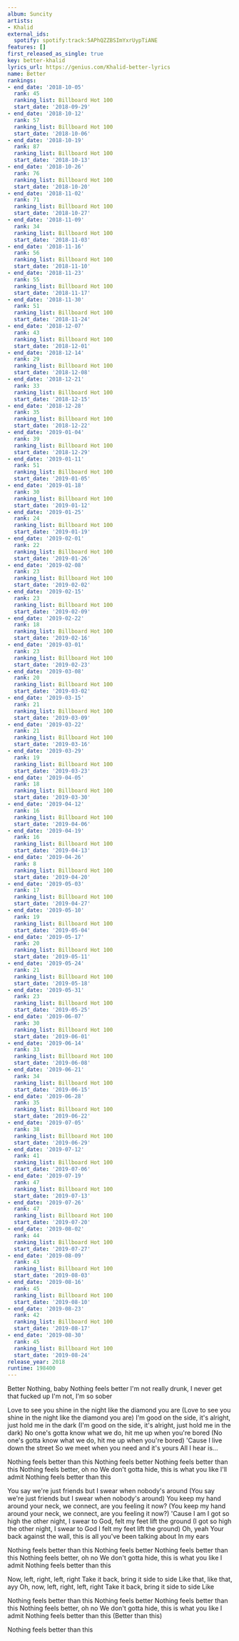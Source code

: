 ```yaml
---
album: Suncity
artists:
- Khalid
external_ids:
  spotify: spotify:track:5APhQZZBSImYxrUypTiANE
features: []
first_released_as_single: true
key: better-khalid
lyrics_url: https://genius.com/Khalid-better-lyrics
name: Better
rankings:
- end_date: '2018-10-05'
  rank: 45
  ranking_list: Billboard Hot 100
  start_date: '2018-09-29'
- end_date: '2018-10-12'
  rank: 57
  ranking_list: Billboard Hot 100
  start_date: '2018-10-06'
- end_date: '2018-10-19'
  rank: 87
  ranking_list: Billboard Hot 100
  start_date: '2018-10-13'
- end_date: '2018-10-26'
  rank: 76
  ranking_list: Billboard Hot 100
  start_date: '2018-10-20'
- end_date: '2018-11-02'
  rank: 71
  ranking_list: Billboard Hot 100
  start_date: '2018-10-27'
- end_date: '2018-11-09'
  rank: 34
  ranking_list: Billboard Hot 100
  start_date: '2018-11-03'
- end_date: '2018-11-16'
  rank: 56
  ranking_list: Billboard Hot 100
  start_date: '2018-11-10'
- end_date: '2018-11-23'
  rank: 55
  ranking_list: Billboard Hot 100
  start_date: '2018-11-17'
- end_date: '2018-11-30'
  rank: 51
  ranking_list: Billboard Hot 100
  start_date: '2018-11-24'
- end_date: '2018-12-07'
  rank: 43
  ranking_list: Billboard Hot 100
  start_date: '2018-12-01'
- end_date: '2018-12-14'
  rank: 29
  ranking_list: Billboard Hot 100
  start_date: '2018-12-08'
- end_date: '2018-12-21'
  rank: 33
  ranking_list: Billboard Hot 100
  start_date: '2018-12-15'
- end_date: '2018-12-28'
  rank: 35
  ranking_list: Billboard Hot 100
  start_date: '2018-12-22'
- end_date: '2019-01-04'
  rank: 39
  ranking_list: Billboard Hot 100
  start_date: '2018-12-29'
- end_date: '2019-01-11'
  rank: 51
  ranking_list: Billboard Hot 100
  start_date: '2019-01-05'
- end_date: '2019-01-18'
  rank: 30
  ranking_list: Billboard Hot 100
  start_date: '2019-01-12'
- end_date: '2019-01-25'
  rank: 24
  ranking_list: Billboard Hot 100
  start_date: '2019-01-19'
- end_date: '2019-02-01'
  rank: 22
  ranking_list: Billboard Hot 100
  start_date: '2019-01-26'
- end_date: '2019-02-08'
  rank: 23
  ranking_list: Billboard Hot 100
  start_date: '2019-02-02'
- end_date: '2019-02-15'
  rank: 23
  ranking_list: Billboard Hot 100
  start_date: '2019-02-09'
- end_date: '2019-02-22'
  rank: 18
  ranking_list: Billboard Hot 100
  start_date: '2019-02-16'
- end_date: '2019-03-01'
  rank: 23
  ranking_list: Billboard Hot 100
  start_date: '2019-02-23'
- end_date: '2019-03-08'
  rank: 20
  ranking_list: Billboard Hot 100
  start_date: '2019-03-02'
- end_date: '2019-03-15'
  rank: 21
  ranking_list: Billboard Hot 100
  start_date: '2019-03-09'
- end_date: '2019-03-22'
  rank: 21
  ranking_list: Billboard Hot 100
  start_date: '2019-03-16'
- end_date: '2019-03-29'
  rank: 19
  ranking_list: Billboard Hot 100
  start_date: '2019-03-23'
- end_date: '2019-04-05'
  rank: 18
  ranking_list: Billboard Hot 100
  start_date: '2019-03-30'
- end_date: '2019-04-12'
  rank: 16
  ranking_list: Billboard Hot 100
  start_date: '2019-04-06'
- end_date: '2019-04-19'
  rank: 16
  ranking_list: Billboard Hot 100
  start_date: '2019-04-13'
- end_date: '2019-04-26'
  rank: 8
  ranking_list: Billboard Hot 100
  start_date: '2019-04-20'
- end_date: '2019-05-03'
  rank: 17
  ranking_list: Billboard Hot 100
  start_date: '2019-04-27'
- end_date: '2019-05-10'
  rank: 19
  ranking_list: Billboard Hot 100
  start_date: '2019-05-04'
- end_date: '2019-05-17'
  rank: 20
  ranking_list: Billboard Hot 100
  start_date: '2019-05-11'
- end_date: '2019-05-24'
  rank: 21
  ranking_list: Billboard Hot 100
  start_date: '2019-05-18'
- end_date: '2019-05-31'
  rank: 23
  ranking_list: Billboard Hot 100
  start_date: '2019-05-25'
- end_date: '2019-06-07'
  rank: 30
  ranking_list: Billboard Hot 100
  start_date: '2019-06-01'
- end_date: '2019-06-14'
  rank: 33
  ranking_list: Billboard Hot 100
  start_date: '2019-06-08'
- end_date: '2019-06-21'
  rank: 34
  ranking_list: Billboard Hot 100
  start_date: '2019-06-15'
- end_date: '2019-06-28'
  rank: 35
  ranking_list: Billboard Hot 100
  start_date: '2019-06-22'
- end_date: '2019-07-05'
  rank: 38
  ranking_list: Billboard Hot 100
  start_date: '2019-06-29'
- end_date: '2019-07-12'
  rank: 41
  ranking_list: Billboard Hot 100
  start_date: '2019-07-06'
- end_date: '2019-07-19'
  rank: 47
  ranking_list: Billboard Hot 100
  start_date: '2019-07-13'
- end_date: '2019-07-26'
  rank: 47
  ranking_list: Billboard Hot 100
  start_date: '2019-07-20'
- end_date: '2019-08-02'
  rank: 44
  ranking_list: Billboard Hot 100
  start_date: '2019-07-27'
- end_date: '2019-08-09'
  rank: 43
  ranking_list: Billboard Hot 100
  start_date: '2019-08-03'
- end_date: '2019-08-16'
  rank: 45
  ranking_list: Billboard Hot 100
  start_date: '2019-08-10'
- end_date: '2019-08-23'
  rank: 42
  ranking_list: Billboard Hot 100
  start_date: '2019-08-17'
- end_date: '2019-08-30'
  rank: 45
  ranking_list: Billboard Hot 100
  start_date: '2019-08-24'
release_year: 2018
runtime: 198400
---
```

Better
Nothing, baby
Nothing feels better
I'm not really drunk, I never get that fucked up
I'm not, I'm so sober


Love to see you shine in the night like the diamond you are
(Love to see you shine in the night like the diamond you are)
I'm good on the side, it's alright, just hold me in the dark
(I'm good on the side, it's alright, just hold me in the dark)
No one's gotta know what we do, hit me up when you're bored
(No one's gotta know what we do, hit me up when you're bored)
'Cause I live down the street
So we meet when you need and it's yours
All I hear is...


Nothing feels better than this
Nothing feels better
Nothing feels better than this
Nothing feels better, oh no
We don't gotta hide, this is what you like
I'll admit
Nothing feels better than this


You say we're just friends but I swear when nobody's around
(You say we're just friends but I swear when nobody's around)
You keep my hand around your neck, we connect, are you feeling it now?
(You keep my hand around your neck, we connect, are you feeling it now?)
'Cause I am
I got so high the other night, I swear to God, felt my feet lift the ground
(I got so high the other night, I swear to God I felt my feet lift the ground)
Oh, yeah
Your back against the wall, this is all you've been talking about
In my ears


Nothing feels better than this
Nothing feels better
Nothing feels better than this
Nothing feels better, oh no
We don't gotta hide, this is what you like
I admit
Nothing feels better than this


Now, left, right, left, right
Take it back, bring it side to side
Like that, like that, ayy
Oh, now, left, right, left, right
Take it back, bring it side to side
Like


Nothing feels better than this
Nothing feels better
Nothing feels better than this
Nothing feels better, oh no
We don't gotta hide, this is what you like
I admit
Nothing feels better than this (Better than this)


Nothing feels better than this
